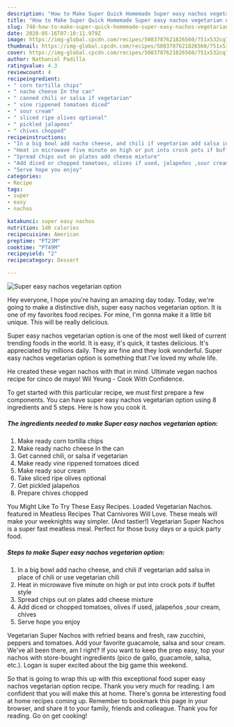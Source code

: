 ```yaml
---
description: "How to Make Super Quick Homemade Super easy nachos vegetarian option"
title: "How to Make Super Quick Homemade Super easy nachos vegetarian option"
slug: 748-how-to-make-super-quick-homemade-super-easy-nachos-vegetarian-option
date: 2020-05-16T07:10:11.979Z
image: https://img-global.cpcdn.com/recipes/5083787621826560/751x532cq70/super-easy-nachos-vegetarian-option-recipe-main-photo.jpg
thumbnail: https://img-global.cpcdn.com/recipes/5083787621826560/751x532cq70/super-easy-nachos-vegetarian-option-recipe-main-photo.jpg
cover: https://img-global.cpcdn.com/recipes/5083787621826560/751x532cq70/super-easy-nachos-vegetarian-option-recipe-main-photo.jpg
author: Nathaniel Padilla
ratingvalue: 4.3
reviewcount: 4
recipeingredient:
- " corn tortilla chips"
- " nacho cheese In the can"
- " canned chili or salsa if vegetarian"
- " vine rippened tomatoes diced"
- " sour cream"
- " sliced ripe olives optional"
- " pickled jalapeos"
- " chives chopped"
recipeinstructions:
- "In a big bowl add nacho cheese, and chili if vegetarian add salsa in place of chili or use vegetarian chili"
- "Heat in microwave five minute on high or put into crock pots if buffet style"
- "Spread chips out on plates add cheese mixture"
- "Add diced or chopped tomatoes, olives if used, jalapeños ,sour cream, chives"
- "Serve hope you enjoy"
categories:
- Recipe
tags:
- super
- easy
- nachos

katakunci: super easy nachos 
nutrition: 140 calories
recipecuisine: American
preptime: "PT23M"
cooktime: "PT49M"
recipeyield: "2"
recipecategory: Dessert

---
```



![Super easy nachos vegetarian option](https://img-global.cpcdn.com/recipes/5083787621826560/751x532cq70/super-easy-nachos-vegetarian-option-recipe-main-photo.jpg)

Hey everyone, I hope you're having an amazing day today. Today, we're going to make a distinctive dish, super easy nachos vegetarian option. It is one of my favorites food recipes. For mine, I'm gonna make it a little bit unique. This will be really delicious.

Super easy nachos vegetarian option is one of the most well liked of current trending foods in the world. It is easy, it's quick, it tastes delicious. It's appreciated by millions daily. They are fine and they look wonderful. Super easy nachos vegetarian option is something that I've loved my whole life.

He created these vegan nachos with that in mind. Ultimate vegan nachos recipe for cinco de mayo! Wil Yeung - Cook With Confidence.


To get started with this particular recipe, we must first prepare a few components. You can have super easy nachos vegetarian option using 8 ingredients and 5 steps. Here is how you cook it.

<!--inarticleads1-->

##### The ingredients needed to make Super easy nachos vegetarian option:

1. Make ready  corn tortilla chips
1. Make ready  nacho cheese In the can
1. Get  canned chili, or salsa if vegetarian
1. Make ready  vine rippened tomatoes diced
1. Make ready  sour cream
1. Take  sliced ripe olives optional
1. Get  pickled jalapeños
1. Prepare  chives chopped


You Might Like To Try These Easy Recipes. Loaded Vegetarian Nachos. featured in Meatless Recipes That Carnivores Will Love. These meals will make your weeknights way simpler. (And tastier!) Vegetarian Super Nachos is a super fast meatless meal. Perfect for those busy days or a quick party food. 

<!--inarticleads2-->

##### Steps to make Super easy nachos vegetarian option:

1. In a big bowl add nacho cheese, and chili if vegetarian add salsa in place of chili or use vegetarian chili
1. Heat in microwave five minute on high or put into crock pots if buffet style
1. Spread chips out on plates add cheese mixture
1. Add diced or chopped tomatoes, olives if used, jalapeños ,sour cream, chives
1. Serve hope you enjoy


Vegetarian Super Nachos with refried beans and fresh, raw zucchini, peppers and tomatoes. Add your favorite guacamole, salsa and sour cream. We&#39;ve all been there, am I right? If you want to keep the prep easy, top your nachos with store-bought ingredients (pico de gallo, guacamole, salsa, etc.). Logan is super excited about the big game this weekend. 

So that is going to wrap this up with this exceptional food super easy nachos vegetarian option recipe. Thank you very much for reading. I am confident that you will make this at home. There's gonna be interesting food at home recipes coming up. Remember to bookmark this page in your browser, and share it to your family, friends and colleague. Thank you for reading. Go on get cooking!

